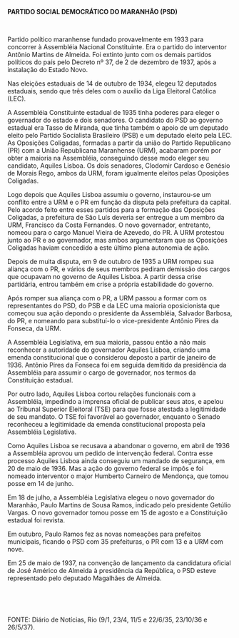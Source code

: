 **PARTIDO SOCIAL DEMOCRÁTICO DO MARANHÃO (PSD)**

 

Partido político maranhense fundado provavelmente em 1933 para concorrer
à Assembléia Nacional Constituinte. Era o partido do interventor Antônio
Martins de Almeida. Foi extinto junto com os demais partidos políticos
do país pelo Decreto nº 37, de 2 de dezembro de 1937, após a instalação
do Estado Novo.

Nas eleições estaduais de 14 de outubro de 1934, elegeu 12 deputados
estaduais, sendo que três deles com o auxílio da Liga Eleitoral Católica
(LEC).

A Assembléia Constituinte estadual de 1935 tinha poderes para eleger o
governador do estado e dois senadores. O candidato do PSD ao governo
estadual era Tasso de Miranda, que tinha também o apoio de um deputado
eleito pelo Partido Socialista Brasileiro (PSB) e um deputado eleito
pela LEC. As Oposições Coligadas, formadas a partir da união do Partido
Republicano (PR) com a União Republicana Maranhense (URM), acabaram
porém por obter a maioria na Assembléia, conseguindo desse modo eleger
seu candidato, Aquiles Lisboa. Os dois senadores, Clodomir Cardoso e
Genésio de Morais Rego, ambos da URM, foram igualmente eleitos pelas
Oposições Coligadas.

Logo depois que Aquiles Lisboa assumiu o governo, instaurou-se um
conflito entre a URM e o PR em função da disputa pela prefeitura da
capital. Pelo acordo feito entre esses partidos para a formação das
Oposições Coligadas, a prefeitura de São Luís deveria ser entregue a um
membro da URM, Francisco da Costa Fernandes. O novo governador,
entretanto, nomeou para o cargo Manuel Vieira de Azevedo, do PR. A URM
protestou junto ao PR e ao governador, mas ambos argumentaram que as
Oposições Coligadas haviam concedido a este último plena autonomia de
ação.

Depois de muita disputa, em 9 de outubro de 1935 a URM rompeu sua
aliança com o PR, e vários de seus membros pediram demissão dos cargos
que ocupavam no governo de Aquiles Lisboa. A partir dessa crise
partidária, entrou também em crise a própria estabilidade do governo.

Após romper sua aliança com o PR, a URM passou a formar com os
representantes do PSD, do PSB e da LEC uma maioria oposicionista que
começou sua ação depondo o presidente da Assembléia, Salvador Barbosa,
do PR, e nomeando para substituí-lo o vice-presidente Antônio Pires da
Fonseca, da URM.

A Assembléia Legislativa, em sua maioria, passou então a não mais
reconhecer a autoridade do governador Aquiles Lisboa, criando uma emenda
constitucional que o considerou deposto a partir de janeiro de 1936.
Antônio Pires da Fonseca foi em seguida demitido da presidência da
Assembléia para assumir o cargo de governador, nos termos da
Constituição estadual.

Por outro lado, Aquiles Lisboa cortou relações funcionais com a
Assembléia, impedindo a imprensa oficial de publicar seus atos, e apelou
ao Tribunal Superior Eleitoral (TSE) para que fosse atestada a
legitimidade de seu mandato. O TSE foi favorável ao governador, enquanto
o Senado reconheceu a legitimidade da emenda constitucional proposta
pela Assembléia Legislativa.

Como Aquiles Lisboa se recusava a abandonar o governo, em abril de 1936
a Assembléia aprovou um pedido de intervenção federal. Contra esse
processo Aquiles Lisboa ainda conseguiu um mandado de segurança, em 20
de maio de 1936. Mas a ação do governo federal se impôs e foi nomeado
interventor o major Humberto Carneiro de Mendonça, que tomou posse em 14
de junho.

Em 18 de julho, a Assembléia Legislativa elegeu o novo governador do
Maranhão, Paulo Martins de Sousa Ramos, indicado pelo presidente Getúlio
Vargas. O novo governador tomou posse em 15 de agosto e a Constituição
estadual foi revista.

Em outubro, Paulo Ramos fez as novas nomeações para prefeitos
municipais, ficando o PSD com 35 prefeituras, o PR com 13 e a URM com
nove.

Em 25 de maio de 1937, na convenção de lançamento da candidatura oficial
de José Américo de Almeida à presidência da República, o PSD esteve
representado pelo deputado Magalhães de Almeida.

 

 

FONTE: Diário de Notícias, Rio (9/1, 23/4, 11/5 e 22/6/35, 23/10/36 e
26/5/37).

 
